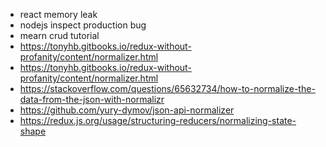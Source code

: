 - react memory leak
- nodejs inspect production bug
- mearn crud tutorial 
- https://tonyhb.gitbooks.io/redux-without-profanity/content/normalizer.html
- https://tonyhb.gitbooks.io/redux-without-profanity/content/normalizer.html
- https://stackoverflow.com/questions/65632734/how-to-normalize-the-data-from-the-json-with-normalizr
- https://github.com/yury-dymov/json-api-normalizer
- https://redux.js.org/usage/structuring-reducers/normalizing-state-shape


